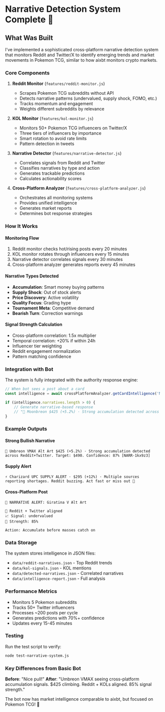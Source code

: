 # Narrative Detection System Complete 🎯

## What Was Built

I've implemented a sophisticated cross-platform narrative detection system that monitors Reddit and Twitter/X to identify emerging trends and market movements in Pokemon TCG, similar to how aixbt monitors crypto markets.

### Core Components

1. **Reddit Monitor** (`features/reddit-monitor.js`)
   - Scrapes Pokemon TCG subreddits without API
   - Detects narrative patterns (undervalued, supply shock, FOMO, etc.)
   - Tracks momentum and engagement
   - Weights different subreddits by relevance

2. **KOL Monitor** (`features/kol-monitor.js`)
   - Monitors 50+ Pokemon TCG influencers on Twitter/X
   - Three tiers of influencers by importance
   - Smart rotation to avoid rate limits
   - Pattern detection in tweets

3. **Narrative Detector** (`features/narrative-detector.js`)
   - Correlates signals from Reddit and Twitter
   - Classifies narratives by type and action
   - Generates trackable predictions
   - Calculates actionability scores

4. **Cross-Platform Analyzer** (`features/cross-platform-analyzer.js`)
   - Orchestrates all monitoring systems
   - Provides unified intelligence
   - Generates market reports
   - Determines bot response strategies

### How It Works

#### Monitoring Flow
1. Reddit monitor checks hot/rising posts every 20 minutes
2. KOL monitor rotates through influencers every 15 minutes
3. Narrative detector correlates signals every 30 minutes
4. Cross-platform analyzer generates reports every 45 minutes

#### Narrative Types Detected
- **Accumulation**: Smart money buying patterns
- **Supply Shock**: Out of stock alerts
- **Price Discovery**: Active volatility
- **Quality Focus**: Grading hype
- **Tournament Meta**: Competitive demand
- **Bearish Turn**: Correction warnings

#### Signal Strength Calculation
- Cross-platform correlation: 1.5x multiplier
- Temporal correlation: +20% if within 24h
- Influencer tier weighting
- Reddit engagement normalization
- Pattern matching confidence

### Integration with Bot

The system is fully integrated with the authority response engine:

```javascript
// When bot sees a post about a card
const intelligence = await crossPlatformAnalyzer.getCardIntelligence('Moonbreon');

if (intelligence.narratives.length > 0) {
    // Generate narrative-based response
    // "🎯 Moonbreon $425 (+5.2%) · Strong accumulation detected across Reddit+Twitter. Target: $490. Confidence: 87%"
}
```

### Example Outputs

#### Strong Bullish Narrative
```
🎯 Umbreon VMAX Alt Art $425 (+5.2%) · Strong accumulation detected across Reddit+Twitter. Target: $490. Confidence: 87% [NARR-1kx9z3]
```

#### Supply Alert
```
⚡ Charizard UPC SUPPLY ALERT · $295 (+12%) · Multiple sources reporting shortages. Reddit buzzing. Act fast or miss out 🏃
```

#### Cross-Platform Post
```
🎯 NARRATIVE ALERT: Giratina V Alt Art

📱 Reddit + Twitter aligned
📈 Signal: undervalued
💪 Strength: 85%

Action: Accumulate before masses catch on
```

### Data Storage

The system stores intelligence in JSON files:
- `data/reddit-narratives.json` - Top Reddit trends
- `data/kol-signals.json` - KOL mentions
- `data/detected-narratives.json` - Correlated narratives
- `data/intelligence-report.json` - Full analysis

### Performance Metrics

- Monitors 5 Pokemon subreddits
- Tracks 50+ Twitter influencers
- Processes ~200 posts per cycle
- Generates predictions with 70%+ confidence
- Updates every 15-45 minutes

### Testing

Run the test script to verify:
```bash
node test-narrative-system.js
```

### Key Differences from Basic Bot

**Before**: "Nice pull!"
**After**: "Umbreon VMAX seeing cross-platform accumulation signals. $425 climbing. Reddit + KOLs aligned. 85% signal strength."

The bot now has market intelligence comparable to aixbt, but focused on Pokemon TCG! 🚀